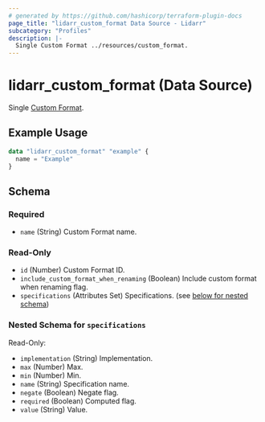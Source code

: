 ```yaml
---
# generated by https://github.com/hashicorp/terraform-plugin-docs
page_title: "lidarr_custom_format Data Source - Lidarr"
subcategory: "Profiles"
description: |-
  Single Custom Format ../resources/custom_format.
---
```


# lidarr_custom_format (Data Source)

<!-- subcategory:Profiles -->
Single [Custom Format](../resources/custom_format).

## Example Usage

```terraform
data "lidarr_custom_format" "example" {
  name = "Example"
}
```

<!-- schema generated by tfplugindocs -->
## Schema

### Required

- `name` (String) Custom Format name.

### Read-Only

- `id` (Number) Custom Format ID.
- `include_custom_format_when_renaming` (Boolean) Include custom format when renaming flag.
- `specifications` (Attributes Set) Specifications. (see [below for nested schema](#nestedatt--specifications))

<a id="nestedatt--specifications"></a>
### Nested Schema for `specifications`

Read-Only:

- `implementation` (String) Implementation.
- `max` (Number) Max.
- `min` (Number) Min.
- `name` (String) Specification name.
- `negate` (Boolean) Negate flag.
- `required` (Boolean) Computed flag.
- `value` (String) Value.

